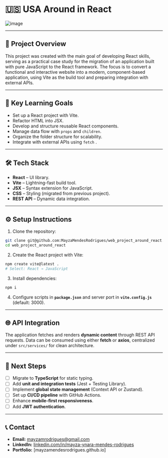 
# 🇺🇸 USA Around in React
![image](https://github.com/user-attachments/assets/0a104bfd-b418-4dae-9954-a68002c3a517)

---

## 📌 Project Overview

This project was created with the main goal of developing React skills, serving as a practical case study for the migration of an application built with pure JavaScript to the React framework.
The focus is to convert a functional and interactive website into a modern, component-based application, using Vite as the build tool and preparing integration with external APIs.

---

## 🎯 Key Learning Goals

* Set up a React project with Vite.
* Refactor HTML into JSX.
* Develop and structure reusable React components.
* Manage data flow with `props` and `children`.
* Organize the folder structure for scalability.
* Integrate with external APIs using `fetch` .

---

## 🛠 Tech Stack

* **React** – UI library.
* **Vite** – Lightning-fast build tool.
* **JSX** – Syntax extension for JavaScript.
* **CSS** – Styling (migrated from previous project).
* **REST API** – Dynamic data integration.

---

## ⚙️ Setup Instructions

1. Clone the repository:

```bash
git clone git@github.com:MayzaMendesRodrigues/web_project_around_react.git
cd web_project_around_react
```

2. Create the React project with Vite:

```bash
npm create vite@latest .
# Select: React → JavaScript
```

3. Install dependencies:

```bash
npm i
```

4. Configure scripts in **`package.json`** and server port in **`vite.config.js`** (default: 3000).

---

## 🌐 API Integration

The application fetches and renders **dynamic content** through REST API requests.
Data can be consumed using either **fetch** or **axios**, centralized under `src/services/` for clean architecture.

---

## 🚀 Next Steps

* [ ] Migrate to **TypeScript** for static typing.
* [ ] Add **unit and integration tests** (Jest + Testing Library).
* [ ] Implement **global state management** (Context API or Zustand).
* [ ] Set up **CI/CD pipeline** with GitHub Actions.
* [ ] Enhance **mobile-first responsiveness**.
* [ ] Add **JWT authentication**.

---

## 📞 Contact

* **Email:** [mayzamrodrigues@gmail.com](mailto:mayzamrodrigues@gmail.com)
* **LinkedIn:** [linkedin.com/in/mayza-ynara-mendes-rodrigues](https://linkedin.com/in/mayza-ynara-mendes-rodrigues)
* **Portfolio:** [mayzamendesrodrigues.github.io]
